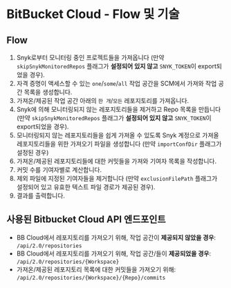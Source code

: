 # BitBucket Cloud - Flow 및 기술

## Flow

1. Snyk로부터 모니터링 중인 프로젝트들을 가져옵니다 (만약 `skipSnykMonitoredRepos` 플래그가 **설정되어 있지 않고** `SNYK_TOKEN`이 export되었을 경우).
2. 자격 증명이 액세스할 수 있는 `one`/`some`/`all` 작업 공간을 SCM에서 가져와 작업 공간 목록을 생성합니다.
3. 가져온/제공된 작업 공간 아래의 `한 개`/`모든` 레포지토리를 가져옵니다.
4. Snyk에 의해 모니터링되지 않는 레포지토리들을 제거하고 Repo 목록을 만듭니다 (만약 `skipSnykMonitoredRepos` 플래그가 **설정되어 있지 않고** `SNYK_TOKEN`이 export되었을 경우).
5. 모니터링되지 않는 레포지토리들을 쉽게 가져올 수 있도록 Snyk 계정으로 가져올 레포지토리들을 위한 가져오기 파일을 생성합니다 (만약 `importConfDir` 플래그가 설정된 경우)
6. 가져온/제공된 레포지토리들에 대한 커밋들을 가져와 기여자 목록을 작성합니다.
7. 커밋 수를 기여자별로 계산합니다.
8. 제외 파일에 지정된 기여자들을 제거합니다 (만약 `exclusionFilePath` 플래그가 설정되어 있고 유효한 텍스트 파일 경로가 제공된 경우).
9. 결과를 출력합니다.

## 사용된 Bitbucket Cloud API 엔드포인트

* BB Cloud에서 레포지토리를 가져오기 위해, 작업 공간이 **제공되지 않았을 경우**: `/api/2.0/repositories`
* BB Cloud에서 레포지토리를 가져오기 위해, 작업 공간/들이 **제공되었을 경우**: `/api/2.0/repositories/{Workspace}`
* 가져온/제공된 레포지토리 목록에 대한 커밋들을 가져오기 위해: `/api/2.0/repositories/{Workspace}/{Repo}/commits`
